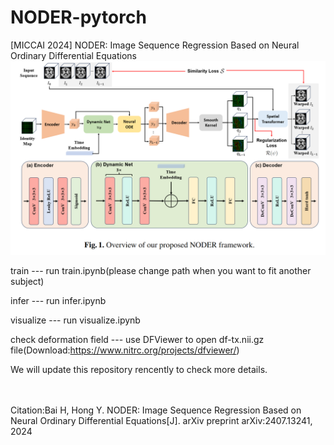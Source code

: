 # NODER-pytorch
[MICCAI 2024] NODER: Image Sequence Regression Based on Neural Ordinary Differential Equations
![avatar](/img/framework.png)

train  --- run train.ipynb(please change path when you want to fit another subject) <br>


infer  --- run infer.ipynb <br>


visualize --- run visualize.ipynb <br>


check deformation field --- use DFViewer to open  df-tx.nii.gz file(Download:https://www.nitrc.org/projects/dfviewer/) <br>

We will update this repository rencently to check more details.     <br><br><br>

Citation:Bai H, Hong Y. NODER: Image Sequence Regression Based on Neural Ordinary Differential Equations[J]. arXiv preprint arXiv:2407.13241, 2024


